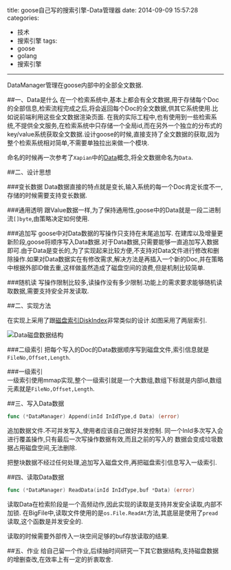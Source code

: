 title: goose自己写的搜索引擎-Data管理器
date: 2014-09-09 15:57:28
categories: 
- 技术
- 搜索引擎
tags:
- goose
- golang
- 搜索引擎
---

DataManager管理在goose内部中的全部全文数据.

<!-- more -->

##一、Data是什么
在一个检索系统中,基本上都会有全文数据,用于存储每个Doc的全部信息,检索流程完成之后,将会返回每个Doc的全文数据,供其它系统使用.比如说前端利用这些全文数据渲染页面.
在我的实际工程中,也有使用到一些检索系统,不提供全文服务,在检索系统中只存储一个全局id,而在另外一个独立的分布式的key/value系统获取全文数据.设计goose的时候,直接支持了全文数据的获取,因为整个检索系统相对简单,不需要单独拉出来做一个模块.

命名的时候再一次参考了`Xapian`中的[Data](http://getting-started-with-xapian.readthedocs.org/en/latest/concepts/indexing/documents.html#document-data)概念,将全文数据命名为`Data`.

##二、设计思想

###变长数据
Data数据直接的特点就是变长,输入系统的每一个Doc肯定长度不一,存储的时候需要支持变长数据.

###通用透明
跟Value数据一样,为了保持通用性,goose中的Data就是一段二进制流`[]byte`,由策略决定如何使用.

###追加写
goose中对Data数据的写操作只支持在末尾追加写.
在建库以及增量更新阶段,goose将顺序写入Data数据.对于Data数据,只需要能够一直追加写入数据即可.由于Data是变长的,为了实现起来比较方便,不支持对Data文件进行修改和删除操作.如果对Data数据实在有修改需求,解决方法是再插入一个新的Doc,并在策略中根据外部ID做去重,这样做虽然造成了磁盘空间的浪费,但是机制比较简单.

###随机读
写操作限制比较多,读操作没有多少限制.功能上的需求要求能够随机读取数据,需要支持安全并发读取.

##二、实现方法

在实现上采用了跟[磁盘索引DiskIndex](/技术/搜索引擎/goose/database-diskindex/)非常类似的设计.如图采用了两层索引.

![Data磁盘数据结构](/static/img/goose-datamanager.png)

###二级索引
把每个写入的Doc的Data数据顺序写到磁盘文件,索引信息就是`FileNo,Offset,Length`.

###一级索引  
一级索引使用mmap实现,整个一级索引就是一个大数组,数组下标就是内部id,数组元素就是`FileNo,Offset,Length`.


##三、写入Data数据
```go
func (*DataManager) Append(inId InIdType,d Data) (error)
```
追加数据文件.不可并发写入,使用者应该自己做好并发控制.
同一个InId多次写入会进行覆盖操作,只有最后一次写操作数据有效,而且之前的写入的
数据会变成垃圾数据占用磁盘空间,无法删除.

把整块数据不经过任何处理,追加写入磁盘文件,再把磁盘索引信息写入一级索引.

##四、读取Data数据
```go
func (*DataManager) ReadData(inId InIdType,buf *Data) (error)
```
读取Data在检索阶段是一个高频动作,因此实现的读取是支持并发安全读取,内部不加锁.
在BigFile中,读取文件使用的是`os.File.ReadAt`方法,其底层是使用了`pread`读取,这个函数是并发安全的.

读取的时候需要外部传入一块空间足够的buf存放读取的结果.

##五、作业
给自己留一个作业,后续抽时间研究一下其它数据结构,支持磁盘数据的增删查改,在效率上有一定的折衷取舍.
